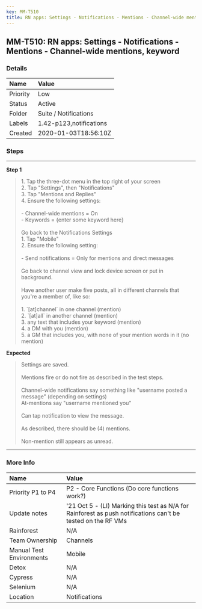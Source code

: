 ```yaml
---
key: MM-T510
title: RN apps: Settings - Notifications - Mentions - Channel-wide mentions, keyword
---
```


## MM-T510: RN apps: Settings - Notifications - Mentions - Channel-wide mentions, keyword

### Details

| Name     | Value                   |
| :------- | :---------------------- |
| Priority | Low                     |
| Status   | Active                  |
| Folder   | Suite / Notifications   |
| Labels   | 1.42-p123,notifications |
| Created  | 2020-01-03T18:56:10Z    |

### Steps

<hr/>

**Step 1**

> <article>1. Tap the three-dot menu in the top right of your screen<br>2. Tap "Settings", then "Notifications"<br>3. Tap "Mentions and Replies"<br>4. Ensure the following settings:<br><br>- Channel-wide mentions = On<br>- Keywords = {enter some keyword here}<br><br>Go back to the Notifications Settings<br>1. Tap "Mobile"<br>2. Ensure the following setting:<br><br>- Send notifications = Only for mentions and direct messages<br><br>Go back to channel view and lock device screen or put in background.<br><br>Have another user make five posts, all in different channels that you're a member of, like so:<br><br>1. `[at]channel` in one channel (mention)<br>2. `[at]all` in another channel (mention)<br>3. any text that includes your keyword (mention)<br>4. a DM with you (mention)<br>5. a GM that includes you, with none of your mention words in it (no mention)</article>

**Expected**

> <article>Settings are saved.<br /><br />Mentions fire or do not fire as described in the test steps. <br /><br />Channel-wide notifications say something like &quot;username posted a message&quot; (depending on settings)<br />At-mentions say &quot;username mentioned you&quot;<br /><br />Can tap notification to view the message.<br /><br />As described, there should be (4) mentions.<br /><br />Non-mention still appears as unread.</article>

<hr/>

### More Info

| Name                     | Value                                                                                                        |
| :----------------------- | :----------------------------------------------------------------------------------------------------------- |
| Priority P1 to P4        | P2 - Core Functions (Do core functions work?)                                                                |
| Update notes             | '21 Oct 5 - (LI) Marking this test as N/A for Rainforest as push notifications can't be tested on the RF VMs |
| Rainforest               | N/A                                                                                                          |
| Team Ownership           | Channels                                                                                                     |
| Manual Test Environments | Mobile                                                                                                       |
| Detox                    | N/A                                                                                                          |
| Cypress                  | N/A                                                                                                          |
| Selenium                 | N/A                                                                                                          |
| Location                 | Notifications                                                                                                |
